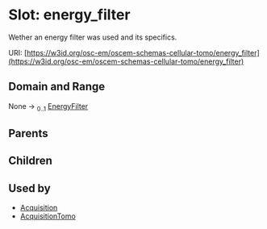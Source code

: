
# Slot: energy_filter

Wether an energy filter was used and its specifics.

URI: [https://w3id.org/osc-em/oscem-schemas-cellular-tomo/energy_filter](https://w3id.org/osc-em/oscem-schemas-cellular-tomo/energy_filter)


## Domain and Range

None &#8594;  <sub>0..1</sub> [EnergyFilter](EnergyFilter.md)

## Parents


## Children


## Used by

 * [Acquisition](Acquisition.md)
 * [AcquisitionTomo](AcquisitionTomo.md)
